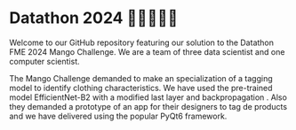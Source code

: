 # Datathon 2024 🥭🤖🥭🤖🥭

Welcome to our GitHub repository featuring our solution to the Datathon FME 2024 Mango Challenge.
We are a team of three data scientist and one computer scientist.

The Mango Challenge demanded to make an specialization of a tagging model to identify clothing characteristics. We have used the pre-trained model EfficientNet-B2 with a modified last layer and backpropagation . Also they demanded a prototype of an app for their designers to tag de products and we have delivered using the popular PyQt6 framework.
